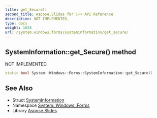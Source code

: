 ```yaml
---
title: get_Secure()
second_title: Aspose.Slides for C++ API Reference
description: NOT IMPLEMENTED.
type: docs
weight: 1028
url: /system.windows.forms/systeminformation/get_secure/
---
```

## SystemInformation::get_Secure() method


NOT IMPLEMENTED.

```cpp
static bool System::Windows::Forms::SystemInformation::get_Secure()
```


## See Also

* Struct [SystemInformation](../)
* Namespace [System::Windows::Forms](../../)
* Library [Aspose.Slides](../../../)